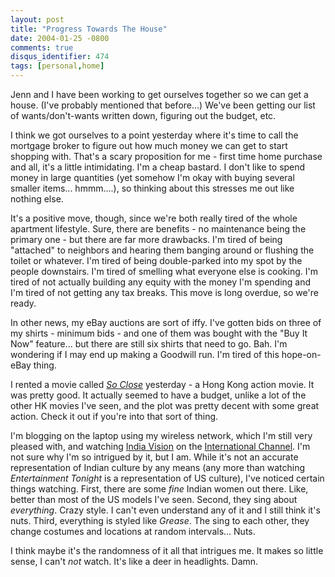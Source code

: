 ```yaml
---
layout: post
title: "Progress Towards The House"
date: 2004-01-25 -0800
comments: true
disqus_identifier: 474
tags: [personal,home]
---
```

Jenn and I have been working to get ourselves together so we can get a
house. (I've probably mentioned that before...) We've been getting our
list of wants/don't-wants written down, figuring out the budget, etc.

 I think we got ourselves to a point yesterday where it's time to call
the mortgage broker to figure out how much money we can get to start
shopping with. That's a scary proposition for me - first time home
purchase and all, it's a little intimidating. I'm a cheap bastard. I
don't like to spend money in large quantities (yet somehow I'm okay with
buying several smaller items... hmmm....), so thinking about this
stresses me out like nothing else.

 It's a positive move, though, since we're both really tired of the
whole apartment lifestyle. Sure, there are benefits - no maintenance
being the primary one - but there are far more drawbacks. I'm tired of
being "attached" to neighbors and hearing them banging around or
flushing the toilet or whatever. I'm tired of being double-parked into
my spot by the people downstairs. I'm tired of smelling what everyone
else is cooking. I'm tired of not actually building any equity with the
money I'm spending and I'm tired of not getting any tax breaks. This
move is long overdue, so we're ready.

 In other news, my eBay auctions are sort of iffy. I've gotten bids on
three of my shirts - minimum bids - and one of them was bought with the
"Buy It Now" feature... but there are still six shirts that need to go.
Bah. I'm wondering if I may end up making a Goodwill run. I'm tired of
this hope-on-eBay thing.

 I rented a movie called [*So
Close*](http://www.amazon.com/exec/obidos/ASIN/B0000U0X1Q/mhsvortex)
yesterday - a Hong Kong action movie. It was pretty good. It actually
seemed to have a budget, unlike a lot of the other HK movies I've seen,
and the plot was pretty decent with some great action. Check it out if
you're into that sort of thing.

 I'm blogging on the laptop using my wireless network, which I'm still
very pleased with, and watching [India
Vision](http://www.i-channel.com/ic/ps.jsp?programID=2350&scheduleStartDate=2004%2F1%2F19&scheduleEndDate=2004%2F1%2F26&month=0&dayOfMonth=25&year=2004)
on the [International Channel](http://www.i-channel.com). I'm not sure
why I'm so intrigued by it, but I am. While it's not an accurate
representation of Indian culture by any means (any more than watching
*Entertainment Tonight* is a representation of US culture), I've noticed
certain things watching. First, there are some *fine* Indian women out
there. Like, better than most of the US models I've seen. Second, they
sing about *everything*. Crazy style. I can't even understand any of it
and I still think it's nuts. Third, everything is styled like *Grease*.
The sing to each other, they change costumes and locations at random
intervals... Nuts.

 I think maybe it's the randomness of it all that intrigues me. It makes
so little sense, I can't *not* watch. It's like a deer in headlights.
Damn.
